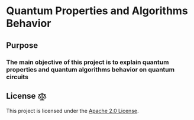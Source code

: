 # Quantum Properties and Algorithms Behavior

## Purpose
### The main objective of this project is to explain quantum properties and quantum algorithms behavior on quantum circuits

## License <img src="law-24.svg" width="24" style="vertical-align: middle;">

This project is licensed under the [Apache 2.0 License](LICENSE).
